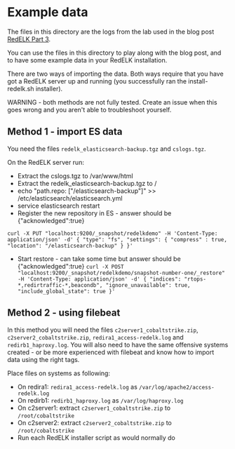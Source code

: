 # Example data #
The files in this directory are the logs from the lab used in the blog post [RedELK Part 3](https://outflank.nl/blog/2020/04/07/redelk-part-3-achieving-operational-oversight/). 

You can use the files in this directory to play along with the blog post, and to have some example data in your RedELK installation.

There are two ways of importing the data. Both ways require that you have got a RedELK server up and running (you successfully ran the install-redelk.sh installer).

WARNING - both methods are not fully tested. Create an issue when this goes wrong and you aren't able to troubleshoot yourself.

## Method 1 - import ES data
You need the files `redelk_elasticsearch-backup.tgz` and `cslogs.tgz`. 

On the RedELK server run:
* Extract the cslogs.tgz to /var/www/html 
* Extract the redelk_elasticsearch-backup.tgz to /
* echo "path.repo: [\"/elasticsearch-backup\"]" >> /etc/elasticsearch/elasticsearch.yml
* service elasticsearch restart
* Register the new repository in ES - answer should be {"acknowledged":true}

`curl -X PUT "localhost:9200/_snapshot/redelkdemo" -H 'Content-Type: application/json' -d'
{
   "type": "fs",
   "settings": {
       "compress" : true,
       "location": "/elasticsearch-backup"
   }
}'`
* Start restore - can take some time but answer should be {"acknowledged":true}
`curl -X POST "localhost:9200/_snapshot/redelkdemo/snapshot-number-one/_restore" -H 'Content-Type: application/json' -d'
{
  "indices": "rtops-*,redirtraffic-*,beacondb",
  "ignore_unavailable": true,
  "include_global_state": true
}'`


## Method 2 - using filebeat
In this method you will need the files `c2server1_cobaltstrike.zip`, `c2server2_cobaltstrike.zip`, `redira1_access-redelk.log` and `redirb1_haproxy.log`.
You will also need to have the same offensive systems created - or be more experienced with filebeat and know how to import data using the right tags. 

Place files on systems as following:
* On redira1: `redira1_access-redelk.log` as `/var/log/apache2/access-redelk.log`
* On redirb1: `redirb1_haproxy.log` as `/var/log/haproxy.log`
* On c2server1: extract `c2server1_cobaltstrike.zip` to `/root/cobaltstrike`
* On c2server2: extract `c2server2_cobaltstrike.zip` to `/root/cobaltstrike`
* Run each RedELK installer script as would normally do
